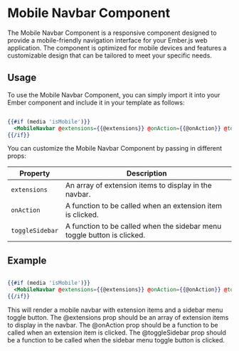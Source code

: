 # Mobile Navbar Component

The Mobile Navbar Component is a responsive component designed to provide a mobile-friendly navigation interface for your Ember.js web application. The component is optimized for mobile devices and features a customizable design that can be tailored to meet your specific needs.

## Usage

To use the Mobile Navbar Component, you can simply import it into your Ember component and include it in your template as follows:

```hbs

{{#if (media 'isMobile')}}
  <MobileNavbar @extensions={{@extensions}} @onAction={{@onAction}} @toggleSidebar={{this.toggleSidebar}} />
{{/if}}

```

You can customize the Mobile Navbar Component by passing in different props:

| Property      | Description                                                             |
|---------------|-------------------------------------------------------------------------|
| `extensions`    | An array of extension items to display in the navbar.                   |
| `onAction`   | A function to be called when an extension item is clicked.              |
| `toggleSidebar` | A function to be called when the sidebar menu toggle button is clicked. |

## Example

```hbs

{{#if (media 'isMobile')}}
  <MobileNavbar @extensions={{@extensions}} @onAction={{@onAction}} @toggleSidebar={{this.toggleSidebar}} />
{{/if}}

```

This will render a mobile navbar with extension items and a sidebar menu toggle button. The @extensions prop should be an array of extension items to display in the navbar. The @onAction prop should be a function to be called when an extension item is clicked. The @toggleSidebar prop should be a function to be called when the sidebar menu toggle button is clicked.


